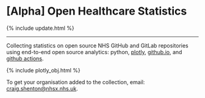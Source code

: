 <script src="https://cdn.plot.ly/plotly-latest.min.js"></script>

# [Alpha] Open Healthcare Statistics

{% include update.html %}

---

Collecting statistics on open source NHS GitHub and GitLab repositories using end-to-end open source analytics: python, [plotly](https://plotly.com/python/), [github.io](https://pages.github.com/), and [github actions](https://github.com/features/actions).

{% include plotly_obj.html %}

To get your organisation added to the collection, email: [craig.shenton@nhsx.nhs.uk](mailto:craig.shenton@nhsx.nhs.uk).
